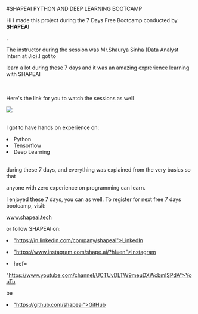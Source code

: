#SHAPEAI PYTHON AND DEEP LEARNING BOOTCAMP

Hi I made this project during the 7 Days Free Bootcamp conducted by <b>SHAPEAI
  
</b>.

The instructor during the session was Mr.Shaurya Sinha (Data Analyst Intern at Jio).I got to

learn a lot during these 7 days and it was an amazing exprerience learning with SHAPEAI

<br><br>Here's the link for you to watch the sessions as well <br>

<a
href="https://www.youtube.com/playlist?list=PL7z18TDRnbune5TnrfBgFbxT87E98cfo9"><img
src="https://github.com/ShapeAI/PYTHON-AND-DATA-ANALYTICS/blob/main/Python_and_deep_learning.png"> </a>

<br>I got to have hands on experience on:

<li>Python

<li>Tensorflow

<li>Deep Learning
  
<br>during these 7 days, and everything was explained from the very basics so that

anyone with zero experience on programming can learn.

I enjoyed these 7 days, you can as well. To register for next free 7 days bootcamp, visit:

www.shapeai.tech

or follow SHAPEAI on:

<li><a href=

"https://in.linkedin.com/company/shapeai">LinkedIn</a>

<li><a href=

"https://www.instagram.com/shape.ai/?hl=en">Instagram</a>

<li><a

href=

"https://www.youtube.com/channel/UCTUvDLTW9meuDXWcbmISPdA">YouTu

be</a>

<li><a href=

"https://github.com/shapeai">GitHub</a>
